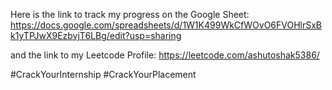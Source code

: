 Here is the link to track my progress on the Google Sheet: https://docs.google.com/spreadsheets/d/1W1K499WkCfWOvO6FVOHlrSxBk1yTPJwX9EzbvjT6LBg/edit?usp=sharing



and the link to my Leetcode Profile: https://leetcode.com/ashutoshak5386/


#CrackYourInternship #CrackYourPlacement
